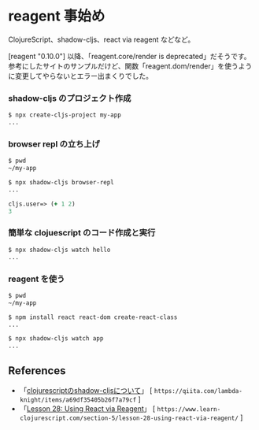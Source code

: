 # reagent 事始め

ClojureScript、shadow-cljs、react via reagent などなど。<br>

[reagent "0.10.0"] 以降、「reagent.core/render is deprecated」だそうです。<br>
参考にしたサイトのサンプルだけど、関数「reagent.dom/render」を使うように変更してやらないとエラー出まくりでした。<br>

### shadow-cljs のプロジェクト作成

```sh
$ npx create-cljs-project my-app
...
```

### browser repl の立ち上げ

```sh
$ pwd
~/my-app

$ npx shadow-cljs browser-repl
...
```

```clojure
cljs.user=> (+ 1 2)
3
```

### 簡単な clojuescript のコード作成と実行

```sh
$ npx shadow-cljs watch hello
...
```

### reagent を使う

```sh
$ pwd
~/my-app

$ npm install react react-dom create-react-class
...

$ npx shadow-cljs watch app
...
```

## References

- 「[clojurescriptのshadow-cljsについて][1]」 [ `https://qiita.com/lambda-knight/items/a69df35405b26f7a79cf` ]<br>
- 「[Lesson 28: Using React via Reagent][2]」 [ `https://www.learn-clojurescript.com/section-5/lesson-28-using-react-via-reagent/` ]<br>

[1]: https://qiita.com/lambda-knight/items/a69df35405b26f7a79cf
[2]: https://www.learn-clojurescript.com/section-5/lesson-28-using-react-via-reagent/
